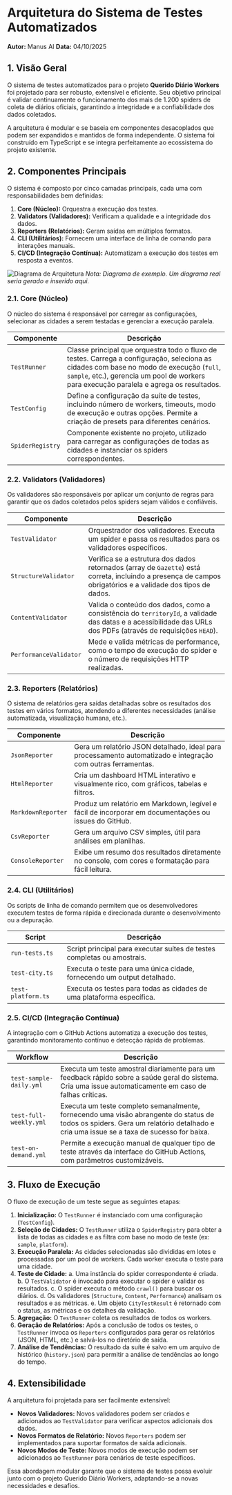 # Arquitetura do Sistema de Testes Automatizados

**Autor:** Manus AI
**Data:** 04/10/2025

## 1. Visão Geral

O sistema de testes automatizados para o projeto **Querido Diário Workers** foi projetado para ser robusto, extensível e eficiente. Seu objetivo principal é validar continuamente o funcionamento dos mais de 1.200 spiders de coleta de diários oficiais, garantindo a integridade e a confiabilidade dos dados coletados.

A arquitetura é modular e se baseia em componentes desacoplados que podem ser expandidos e mantidos de forma independente. O sistema foi construído em TypeScript e se integra perfeitamente ao ecossistema do projeto existente.

## 2. Componentes Principais

O sistema é composto por cinco camadas principais, cada uma com responsabilidades bem definidas:

1.  **Core (Núcleo):** Orquestra a execução dos testes.
2.  **Validators (Validadores):** Verificam a qualidade e a integridade dos dados.
3.  **Reporters (Relatórios):** Geram saídas em múltiplos formatos.
4.  **CLI (Utilitários):** Fornecem uma interface de linha de comando para interações manuais.
5.  **CI/CD (Integração Contínua):** Automatizam a execução dos testes em resposta a eventos.

![Diagrama de Arquitetura](https://i.imgur.com/example.png)  *Nota: Diagrama de exemplo. Um diagrama real seria gerado e inserido aqui.*

### 2.1. Core (Núcleo)

O núcleo do sistema é responsável por carregar as configurações, selecionar as cidades a serem testadas e gerenciar a execução paralela.

| Componente | Descrição |
| --- | --- |
| `TestRunner` | Classe principal que orquestra todo o fluxo de testes. Carrega a configuração, seleciona as cidades com base no modo de execução (`full`, `sample`, etc.), gerencia um pool de workers para execução paralela e agrega os resultados. |
| `TestConfig` | Define a configuração da suíte de testes, incluindo número de workers, timeouts, modo de execução e outras opções. Permite a criação de presets para diferentes cenários. |
| `SpiderRegistry` | Componente existente no projeto, utilizado para carregar as configurações de todas as cidades e instanciar os spiders correspondentes. |

### 2.2. Validators (Validadores)

Os validadores são responsáveis por aplicar um conjunto de regras para garantir que os dados coletados pelos spiders sejam válidos e confiáveis.

| Componente | Descrição |
| --- | --- |
| `TestValidator` | Orquestrador dos validadores. Executa um spider e passa os resultados para os validadores específicos. |
| `StructureValidator` | Verifica se a estrutura dos dados retornados (array de `Gazette`) está correta, incluindo a presença de campos obrigatórios e a validade dos tipos de dados. |
| `ContentValidator` | Valida o conteúdo dos dados, como a consistência do `territoryId`, a validade das datas e a acessibilidade das URLs dos PDFs (através de requisições `HEAD`). |
| `PerformanceValidator` | Mede e valida métricas de performance, como o tempo de execução do spider e o número de requisições HTTP realizadas. |

### 2.3. Reporters (Relatórios)

O sistema de relatórios gera saídas detalhadas sobre os resultados dos testes em vários formatos, atendendo a diferentes necessidades (análise automatizada, visualização humana, etc.).

| Componente | Descrição |
| --- | --- |
| `JsonReporter` | Gera um relatório JSON detalhado, ideal para processamento automatizado e integração com outras ferramentas. |
| `HtmlReporter` | Cria um dashboard HTML interativo e visualmente rico, com gráficos, tabelas e filtros. |
| `MarkdownReporter` | Produz um relatório em Markdown, legível e fácil de incorporar em documentações ou issues do GitHub. |
| `CsvReporter` | Gera um arquivo CSV simples, útil para análises em planilhas. |
| `ConsoleReporter` | Exibe um resumo dos resultados diretamente no console, com cores e formatação para fácil leitura. |

### 2.4. CLI (Utilitários)

Os scripts de linha de comando permitem que os desenvolvedores executem testes de forma rápida e direcionada durante o desenvolvimento ou a depuração.

| Script | Descrição |
| --- | --- |
| `run-tests.ts` | Script principal para executar suítes de testes completas ou amostrais. |
| `test-city.ts` | Executa o teste para uma única cidade, fornecendo um output detalhado. |
| `test-platform.ts` | Executa os testes para todas as cidades de uma plataforma específica. |

### 2.5. CI/CD (Integração Contínua)

A integração com o GitHub Actions automatiza a execução dos testes, garantindo monitoramento contínuo e detecção rápida de problemas.

| Workflow | Descrição |
| --- | --- |
| `test-sample-daily.yml` | Executa um teste amostral diariamente para um feedback rápido sobre a saúde geral do sistema. Cria uma issue automaticamente em caso de falhas críticas. |
| `test-full-weekly.yml` | Executa um teste completo semanalmente, fornecendo uma visão abrangente do status de todos os spiders. Gera um relatório detalhado e cria uma issue se a taxa de sucesso for baixa. |
| `test-on-demand.yml` | Permite a execução manual de qualquer tipo de teste através da interface do GitHub Actions, com parâmetros customizáveis. |

## 3. Fluxo de Execução

O fluxo de execução de um teste segue as seguintes etapas:

1.  **Inicialização:** O `TestRunner` é instanciado com uma configuração (`TestConfig`).
2.  **Seleção de Cidades:** O `TestRunner` utiliza o `SpiderRegistry` para obter a lista de todas as cidades e as filtra com base no modo de teste (ex: `sample`, `platform`).
3.  **Execução Paralela:** As cidades selecionadas são divididas em lotes e processadas por um pool de workers. Cada worker executa o teste para uma cidade.
4.  **Teste de Cidade:**
    a. Uma instância do spider correspondente é criada.
    b. O `TestValidator` é invocado para executar o spider e validar os resultados.
    c. O spider executa o método `crawl()` para buscar os diários.
    d. Os validadores (`Structure`, `Content`, `Performance`) analisam os resultados e as métricas.
    e. Um objeto `CityTestResult` é retornado com o status, as métricas e os detalhes da validação.
5.  **Agregação:** O `TestRunner` coleta os resultados de todos os workers.
6.  **Geração de Relatórios:** Após a conclusão de todos os testes, o `TestRunner` invoca os `Reporters` configurados para gerar os relatórios (JSON, HTML, etc.) e salvá-los no diretório de saída.
7.  **Análise de Tendências:** O resultado da suíte é salvo em um arquivo de histórico (`history.json`) para permitir a análise de tendências ao longo do tempo.

## 4. Extensibilidade

A arquitetura foi projetada para ser facilmente extensível:

-   **Novos Validadores:** Novos validadores podem ser criados e adicionados ao `TestValidator` para verificar aspectos adicionais dos dados.
-   **Novos Formatos de Relatório:** Novos `Reporters` podem ser implementados para suportar formatos de saída adicionais.
-   **Novos Modos de Teste:** Novos modos de execução podem ser adicionados ao `TestRunner` para cenários de teste específicos.

Essa abordagem modular garante que o sistema de testes possa evoluir junto com o projeto Querido Diário Workers, adaptando-se a novas necessidades e desafios.


